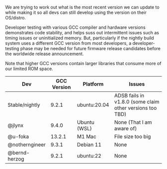 We are trying to work out what is the most recent version we can update to while making it so all devs can still develop using the version on their OS/distro.

Developer testing with various GCC compiler and hardware versions demonstrates code stability, and helps suss out intermittent issues such as timing issues or uninitialized memory.  But, particularly if the nightly build system uses a different GCC version from most developers, a developer-testing phase may be needed for future firmware release candidates before the worldwide release announcement.

Note that higher GCC versions contain larger libraries that consume more of our limited ROM space.

| Dev      | GCC Version | Platform     | Issues|
|----------|-------------|--------------|--------------|
| Stable/nightly | 9.2.1       | ubuntu:20.04 | ADSB fails in v1.8.0 (some claim other versions too TBD) |
| @jlynx   | 9.4.0       | Ubuntu (WSL) | None (That I am aware of) |
| @u-foka | 13.2.1       | M1 Mac | File size too big |
| @notherngineer | 9.3.1       | Debian 11 | None |
| @bernd-herzog | 9.2.1 | ubuntu:22 | None |
